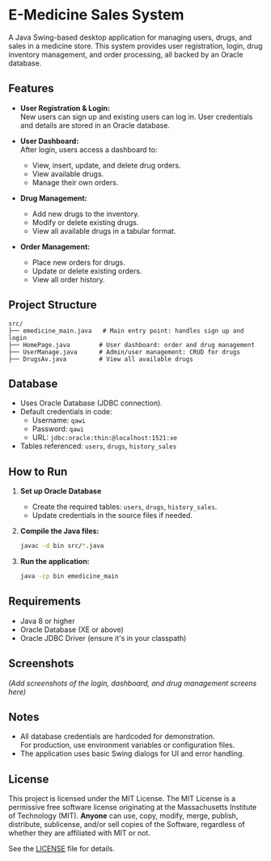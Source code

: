 # E-Medicine Sales System

A Java Swing-based desktop application for managing users, drugs, and sales in a medicine store. This system provides user registration, login, drug inventory management, and order processing, all backed by an Oracle database.

## Features

- **User Registration & Login:**  
  New users can sign up and existing users can log in. User credentials and details are stored in an Oracle database.

- **User Dashboard:**  
  After login, users access a dashboard to:
  - View, insert, update, and delete drug orders.
  - View available drugs.
  - Manage their own orders.

- **Drug Management:**
  - Add new drugs to the inventory.
  - Modify or delete existing drugs.
  - View all available drugs in a tabular format.

- **Order Management:**
  - Place new orders for drugs.
  - Update or delete existing orders.
  - View all order history.

## Project Structure

```
src/
├── emedicine_main.java   # Main entry point: handles sign up and login
├── HomePage.java        # User dashboard: order and drug management
├── UserManage.java      # Admin/user management: CRUD for drugs
├── DrugsAv.java         # View all available drugs
```

## Database

- Uses Oracle Database (JDBC connection).
- Default credentials in code:  
  - Username: `qawi`
  - Password: `qawi`
  - URL: `jdbc:oracle:thin:@localhost:1521:xe`
- Tables referenced: `users`, `drugs`, `history_sales`

## How to Run

1. **Set up Oracle Database**  
   - Create the required tables: `users`, `drugs`, `history_sales`.
   - Update credentials in the source files if needed.

2. **Compile the Java files:**
   ```sh
   javac -d bin src/*.java
   ```

3. **Run the application:**
   ```sh
   java -cp bin emedicine_main
   ```

## Requirements

- Java 8 or higher
- Oracle Database (XE or above)
- Oracle JDBC Driver (ensure it's in your classpath)

## Screenshots

*(Add screenshots of the login, dashboard, and drug management screens here)*

## Notes

- All database credentials are hardcoded for demonstration.  
  For production, use environment variables or configuration files.
- The application uses basic Swing dialogs for UI and error handling.

## License

This project is licensed under the MIT License. The MIT License is a permissive free software license originating at the Massachusetts Institute of Technology (MIT). **Anyone** can use, copy, modify, merge, publish, distribute, sublicense, and/or sell copies of the Software, regardless of whether they are affiliated with MIT or not.

See the [LICENSE](LICENSE) file for details. 
